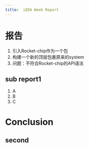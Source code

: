```yaml
---
title:  iEDA Week Report
---
```

# 报告

1. 引入Rocket-chip作为一个包
2. 构建一个新的顶层包裹原来的system
3. 问题：不符合Rocket-chip的API语法

## sub report1

1. A
2. B
3. C

# Conclusion

## second
